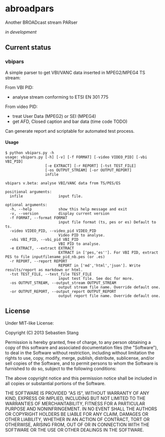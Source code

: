 abroadpars
==========

Another BROADcast stream PARser     

_in development_     

## Current status 
### vbipars
A simple parser to get VBI/VANC data inserted in MPEG2/MPEG4 TS stream:    

From VBI PID:
* analyse stream conforming to ETSI EN 301 775   

From video PID:
* treat User Data (MPEG2) or SEI (MPEG4)    
* get AFD, Closed caption and bar data (time code TODO)    

Can generate report and scriptable for automated test process.   

#### Usage
    $ python vbipars.py -h
    usage: vbipars.py [-h] [-v] [-f FORMAT] [-video VIDEO_PID] [-vbi VBI_PID]
                      [-e EXTRACT] [-r REPORT] [-tst TEST_FILE]
                      [-os OUTPUT_STREAM] [-or OUTPUT_REPORT]
                      infile

    vbipars v.beta: analyse VBI/VANC data from TS/PES/ES

    positional arguments:
      infile                input file.

    optional arguments:
      -h, --help            show this help message and exit
      -v, --version         display current version
      -f FORMAT, --format FORMAT
                            input file format (ts, pes or es) Default to ts.
      -video VIDEO_PID, --video_pid VIDEO_PID
                            Video PID to analyse.
      -vbi VBI_PID, --vbi_pid VBI_PID
                            VBI PID to analyse.
      -e EXTRACT, --extract EXTRACT
                            EXTRACT in ['pes,'es'']. For VBI PID, extract PES to file inputfilename_pid_nb.pes (or .es)
      -r REPORT, --report REPORT
                            REPORT in ['md','html','json']. Write results/report as markdown or html.
      -tst TEST_FILE, --test_file TEST_FILE
                            input test file. See doc for more.
      -os OUTPUT_STREAM, --output_stream OUTPUT_STREAM
                            output stream file name. Override default one.
      -or OUTPUT_REPORT, --output_report OUTPUT_REPORT
                            output report file name. Override default one.     


## License
Under MIT-like License:
    
Copyright (C) 2013 Sebastien Stang    

Permission is hereby granted, free of charge, to any person obtaining a copy of this software and associated documentation files (the "Software"), to deal in the Software without restriction, including without limitation the rights to use, copy, modify, merge, publish, distribute, sublicense, and/or sell copies of the Software, and to permit persons to whom the Software is furnished to do so, subject to the following conditions:
    
The above copyright notice and this permission notice shall be included in all copies or substantial portions of the Software.    

THE SOFTWARE IS PROVIDED "AS IS", WITHOUT WARRANTY OF ANY KIND, EXPRESS OR IMPLIED, INCLUDING BUT NOT LIMITED TO THE WARRANTIES OF MERCHANTABILITY, FITNESS FOR A PARTICULAR PURPOSE AND NONINFRINGEMENT. IN NO EVENT SHALL THE AUTHORS OR COPYRIGHT HOLDERS BE LIABLE FOR ANY CLAIM, DAMAGES OR OTHER LIABILITY, WHETHER IN AN ACTION OF CONTRACT, TORT OR OTHERWISE, ARISING FROM, OUT OF OR IN CONNECTION WITH THE SOFTWARE OR THE USE OR OTHER DEALINGS IN THE SOFTWARE.    

